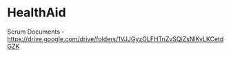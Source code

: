 # HealthAid

Scrum Documents - https://drive.google.com/drive/folders/1VJJGyzOLFHTnZvSQiZsNlKvLKCetdGZK
